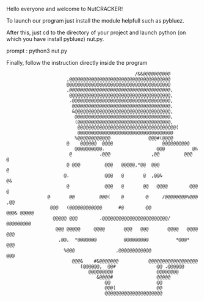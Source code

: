 Hello everyone and welcome to NutCRACKER!

To launch our program just install the module helpfull such as pybluez.

After this, just cd to the directory of your project and launch python (on which you have install pybluez) nut.py.

prompt :    python3 nut.py 

Finally, follow the instruction directly inside the program

                                                   /&&@@@@@@@@@@                                    
                          ,@@@@@@@@@@@@@@@@@@@@@@@@@@@@@@@@@@@@@                                    
                          @@@@@@@@@@@@@@@@@@@@@@@@@@@@@@@@@@@@@@                                    
                          ,@@@@@@@@@@@@@@@@@@@@@@@@@@@@@@@@@@@@@,                                   
                           @@@@@@@@@@@@@@@@@@@@@@@@@@@@@@@@@@@@@,                                   
                           .@@@@@@@@@@@@@@@@@@@@@@@@@@@@@@@@@@@@,                                   
                            @@@@@@@@@@@@@@@@@@@@@@@@@@@@@@@@@@@@,                                   
                            &@@@@@@@@@@@@@@@@@@@@@@@@@@@@@@@@@@@,                                   
                             @@@@@@@@@@@@@@@@@@@@@@@@@@@@@@@@@@@,                                   
                             (@@@@@@@@@@@@@@@@@@@@@@@@@@@@@@@@@@,                                   
                              @@@@@@@@@@@@@@@@@@@@@@@@@@@@@@@@@@@@(                                 
                              @@@@@@@@@@@@@@@@@@@@@@@@@@@@@@@@@@@                                   
                             %@@@@@@@@@@@@              @@@#(@@@@                                   
                          @    @@@@@@  @@@@                  @@@@@@@@@@                             
                             @@@@@@@@@@.                   @@@          @&                          
                           @          .@@@               ,@@         @@@  @                         
                          @ @@@         @@@   @@@@@,*@@  @@@              @                         
                         @.             @@@   @       @  ,@@&            @&                         
                          @             @@@   @       @@   @@@@        @@@       @                  
                   @       @@         @@@(    @        @     /@@@@@@@@%@@@    ,@@                   
                    @@@   (@@@@@@@@@@@@      #@        @@              @@@& @@@@@                   
                     @@@@@ @@@        .@@@@@@@@@@@@@@@@@@@@@@@@/       @@@@@@@@@                    
                      @@@ @@@@@     @@@@       @@@   @@@       @@@@   @@@@  @@@                     
                       ,@@,  *@@@@@@@          @@@@@@@@@          *@@@*    @@@                      
                         %@@@               ,@@@@@@@@@@@@                @@@                        
                            @@@&    #&@@@@@@@           @@@@@@@@@@@@@@@@@@                          
                               (@@@@@@,  @@#               @@ .@@@@@@                               
                                  @@@@@@@@@                @@@@@@@@                                 
                                     &@@@@#                @@@@@                                    
                                        @@                 @@                                       
                                        @@@(               @@                                       
                                        @@@@@@@@@@@@@@@@@@@@@ 
